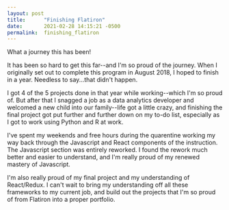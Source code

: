 ```yaml
---
layout: post
title:      "Finishing Flatiron"
date:       2021-02-28 14:15:21 -0500
permalink:  finishing_flatiron
---
```



What a journey this has been! 

It has been so hard to get this far--and I'm so proud of the journey. When I originally set out to complete this program in August 2018, I hoped to finish in a year. Needless to say...that didn't happen. 

I got 4 of the 5 projects done in that year while working--which I'm so proud of. But after that I snagged a job as a data analytics developer and welcomed a new child into our family--life got a little crazy, and finishing the final project got put further and further down on my to-do list, especially as I got to work using Python and R at work.

I've spent my weekends and free hours during the quarentine working my way back through the Javascript and React components of the instruction. The Javascript section was entirely reworked. I found the rework much better and easier to understand, and I'm really proud of my renewed mastery of Javascript. 

I'm also really proud of my final project and my understanding of React/Redux. I can't wait to bring my understanding off all these frameworks to my current job, and build out the projects that I'm so proud of from Flatiron into a proper portfolio. 



